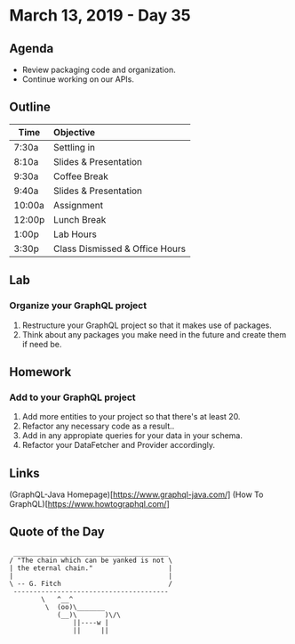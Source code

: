 # March 13, 2019 - Day 35


## Agenda

- Review packaging code and organization.
- Continue working on our APIs. 


## Outline

| Time   | Objective                        |
| -------|:---------------------------------|
| 7:30a  | Settling in                      |
| 8:10a  | Slides & Presentation            |
| 9:30a  | Coffee Break                     |
| 9:40a  | Slides & Presentation            |
| 10:00a | Assignment                       |
| 12:00p | Lunch Break                      |
| 1:00p  | Lab Hours                        |
| 3:30p  | Class Dismissed & Office Hours   |

## Lab

### Organize your GraphQL project

1. Restructure your GraphQL project so that it makes use of packages. 
2. Think about any packages you make need in the future and create them if need be. 


## Homework

### Add to your GraphQL project

1. Add more entities to your project so that there's at least 20. 
2. Refactor any necessary code as a result..
3. Add in any appropiate queries for your data in your schema. 
4. Refactor your DataFetcher and Provider accordingly. 

## Links

(GraphQL-Java Homepage)[https://www.graphql-java.com/]
(How To GraphQL)[https://www.howtographql.com/]



## Quote of the Day 
```
 _______________________________________
/ "The chain which can be yanked is not \
| the eternal chain."                   |
|                                       |
\ -- G. Fitch                           /
 ---------------------------------------
        \   ^__^
         \  (oo)\_______
            (__)\       )\/\
                ||----w |
                ||     ||

```
